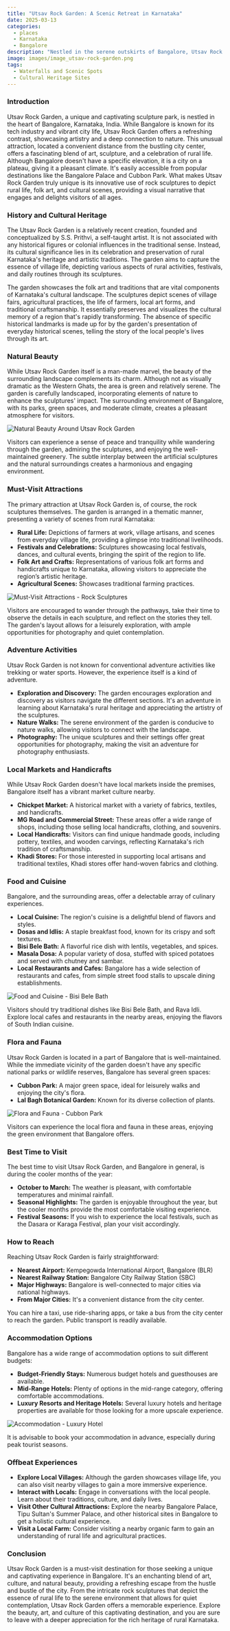 ```yaml
---
title: "Utsav Rock Garden: A Scenic Retreat in Karnataka"
date: 2025-03-13
categories:
  - places
  - Karnataka
  - Bangalore
description: "Nestled in the serene outskirts of Bangalore, Utsav Rock Garden is a unique destination known for its extraordinary rock formations and artistic sculptural displays. This enchanting garden offers a perfect blend of natural beauty and creative expression, making it a must-visit spot for nature enthusiasts and art lovers alike."
image: images/image_utsav-rock-garden.png
tags: 
  - Waterfalls and Scenic Spots
  - Cultural Heritage Sites
---
```



### **Introduction**

Utsav Rock Garden, a unique and captivating sculpture park, is nestled in the heart of Bangalore, Karnataka, India. While Bangalore is known for its tech industry and vibrant city life, Utsav Rock Garden offers a refreshing contrast, showcasing artistry and a deep connection to nature. This unusual attraction, located a convenient distance from the bustling city center, offers a fascinating blend of art, sculpture, and a celebration of rural life. Although Bangalore doesn't have a specific elevation, it is a city on a plateau, giving it a pleasant climate. It's easily accessible from popular destinations like the Bangalore Palace and Cubbon Park. What makes Utsav Rock Garden truly unique is its innovative use of rock sculptures to depict rural life, folk art, and cultural scenes, providing a visual narrative that engages and delights visitors of all ages.

### **History and Cultural Heritage**

The Utsav Rock Garden is a relatively recent creation, founded and conceptualized by S.S. Prithvi, a self-taught artist. It is not associated with any historical figures or colonial influences in the traditional sense. Instead, its cultural significance lies in its celebration and preservation of rural Karnataka's heritage and artistic traditions. The garden aims to capture the essence of village life, depicting various aspects of rural activities, festivals, and daily routines through its sculptures.

The garden showcases the folk art and traditions that are vital components of Karnataka's cultural landscape. The sculptures depict scenes of village fairs, agricultural practices, the life of farmers, local art forms, and traditional craftsmanship. It essentially preserves and visualizes the cultural memory of a region that's rapidly transforming. The absence of specific historical landmarks is made up for by the garden's presentation of everyday historical scenes, telling the story of the local people's lives through its art.

### **Natural Beauty**

While Utsav Rock Garden itself is a man-made marvel, the beauty of the surrounding landscape complements its charm. Although not as visually dramatic as the Western Ghats, the area is green and relatively serene. The garden is carefully landscaped, incorporating elements of nature to enhance the sculptures' impact. The surrounding environment of Bangalore, with its parks, green spaces, and moderate climate, creates a pleasant atmosphere for visitors.

<img src="placeholder_image_natural_beauty.jpg" alt="Natural Beauty Around Utsav Rock Garden">

Visitors can experience a sense of peace and tranquility while wandering through the garden, admiring the sculptures, and enjoying the well-maintained greenery. The subtle interplay between the artificial sculptures and the natural surroundings creates a harmonious and engaging environment.

### **Must-Visit Attractions**

The primary attraction at Utsav Rock Garden is, of course, the rock sculptures themselves. The garden is arranged in a thematic manner, presenting a variety of scenes from rural Karnataka:

*   **Rural Life:** Depictions of farmers at work, village artisans, and scenes from everyday village life, providing a glimpse into traditional livelihoods.
*   **Festivals and Celebrations:** Sculptures showcasing local festivals, dances, and cultural events, bringing the spirit of the region to life.
*   **Folk Art and Crafts:** Representations of various folk art forms and handicrafts unique to Karnataka, allowing visitors to appreciate the region’s artistic heritage.
*   **Agricultural Scenes:** Showcases traditional farming practices.

<img src="placeholder_image_must_visit_attractions.jpg" alt="Must-Visit Attractions - Rock Sculptures">

Visitors are encouraged to wander through the pathways, take their time to observe the details in each sculpture, and reflect on the stories they tell. The garden's layout allows for a leisurely exploration, with ample opportunities for photography and quiet contemplation.

### **Adventure Activities**

Utsav Rock Garden is not known for conventional adventure activities like trekking or water sports. However, the experience itself is a kind of adventure.

*   **Exploration and Discovery:** The garden encourages exploration and discovery as visitors navigate the different sections. It's an adventure in learning about Karnataka's rural heritage and appreciating the artistry of the sculptures.
*   **Nature Walks:** The serene environment of the garden is conducive to nature walks, allowing visitors to connect with the landscape.
*   **Photography:** The unique sculptures and their settings offer great opportunities for photography, making the visit an adventure for photography enthusiasts.

### **Local Markets and Handicrafts**

While Utsav Rock Garden doesn't have local markets inside the premises, Bangalore itself has a vibrant market culture nearby.

*   **Chickpet Market:** A historical market with a variety of fabrics, textiles, and handicrafts.
*   **MG Road and Commercial Street:** These areas offer a wide range of shops, including those selling local handicrafts, clothing, and souvenirs.
*   **Local Handicrafts:** Visitors can find unique handmade goods, including pottery, textiles, and wooden carvings, reflecting Karnataka's rich tradition of craftsmanship.
*   **Khadi Stores:** For those interested in supporting local artisans and traditional textiles, Khadi stores offer hand-woven fabrics and clothing.

### **Food and Cuisine**

Bangalore, and the surrounding areas, offer a delectable array of culinary experiences.

*   **Local Cuisine:** The region's cuisine is a delightful blend of flavors and styles.
*   **Dosas and Idlis:** A staple breakfast food, known for its crispy and soft textures.
*   **Bisi Bele Bath:** A flavorful rice dish with lentils, vegetables, and spices.
*   **Masala Dosa:** A popular variety of dosa, stuffed with spiced potatoes and served with chutney and sambar.
*   **Local Restaurants and Cafes:** Bangalore has a wide selection of restaurants and cafes, from simple street food stalls to upscale dining establishments.

<img src="placeholder_image_food_and_cuisine.jpg" alt="Food and Cuisine - Bisi Bele Bath">

Visitors should try traditional dishes like Bisi Bele Bath, and Rava Idli. Explore local cafes and restaurants in the nearby areas, enjoying the flavors of South Indian cuisine.

### **Flora and Fauna**

Utsav Rock Garden is located in a part of Bangalore that is well-maintained. While the immediate vicinity of the garden doesn't have any specific national parks or wildlife reserves, Bangalore has several green spaces:

*   **Cubbon Park:** A major green space, ideal for leisurely walks and enjoying the city's flora.
*   **Lal Bagh Botanical Garden:** Known for its diverse collection of plants.

<img src="placeholder_image_flora_and_fauna.jpg" alt="Flora and Fauna - Cubbon Park">

Visitors can experience the local flora and fauna in these areas, enjoying the green environment that Bangalore offers.

### **Best Time to Visit**

The best time to visit Utsav Rock Garden, and Bangalore in general, is during the cooler months of the year:

*   **October to March:** The weather is pleasant, with comfortable temperatures and minimal rainfall.
*   **Seasonal Highlights:** The garden is enjoyable throughout the year, but the cooler months provide the most comfortable visiting experience.
*   **Festival Seasons:** If you wish to experience the local festivals, such as the Dasara or Karaga Festival, plan your visit accordingly.

### **How to Reach**

Reaching Utsav Rock Garden is fairly straightforward:

*   **Nearest Airport:** Kempegowda International Airport, Bangalore (BLR)
*   **Nearest Railway Station:** Bangalore City Railway Station (SBC)
*   **Major Highways:** Bangalore is well-connected to major cities via national highways.
*   **From Major Cities:** It's a convenient distance from the city center.

You can hire a taxi, use ride-sharing apps, or take a bus from the city center to reach the garden. Public transport is readily available.

### **Accommodation Options**

Bangalore has a wide range of accommodation options to suit different budgets:

*   **Budget-Friendly Stays:** Numerous budget hotels and guesthouses are available.
*   **Mid-Range Hotels:** Plenty of options in the mid-range category, offering comfortable accommodations.
*   **Luxury Resorts and Heritage Hotels:** Several luxury hotels and heritage properties are available for those looking for a more upscale experience.

<img src="placeholder_image_accommodation.jpg" alt="Accommodation - Luxury Hotel">

It is advisable to book your accommodation in advance, especially during peak tourist seasons.

### **Offbeat Experiences**

*   **Explore Local Villages:** Although the garden showcases village life, you can also visit nearby villages to gain a more immersive experience.
*   **Interact with Locals:** Engage in conversations with the local people. Learn about their traditions, culture, and daily lives.
*   **Visit Other Cultural Attractions:** Explore the nearby Bangalore Palace, Tipu Sultan's Summer Palace, and other historical sites in Bangalore to get a holistic cultural experience.
*   **Visit a Local Farm:** Consider visiting a nearby organic farm to gain an understanding of rural life and agricultural practices.

### **Conclusion**

Utsav Rock Garden is a must-visit destination for those seeking a unique and captivating experience in Bangalore. It's an enchanting blend of art, culture, and natural beauty, providing a refreshing escape from the hustle and bustle of the city. From the intricate rock sculptures that depict the essence of rural life to the serene environment that allows for quiet contemplation, Utsav Rock Garden offers a memorable experience. Explore the beauty, art, and culture of this captivating destination, and you are sure to leave with a deeper appreciation for the rich heritage of rural Karnataka.


